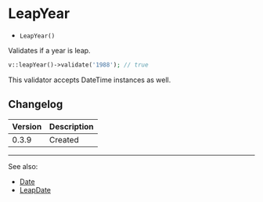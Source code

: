 # LeapYear

- `LeapYear()`

Validates if a year is leap.

```php
v::leapYear()->validate('1988'); // true
```

This validator accepts DateTime instances as well.

## Changelog

Version | Description
--------|-------------
  0.3.9 | Created

***
See also:

  * [Date](Date.md)
  * [LeapDate](LeapDate.md)
